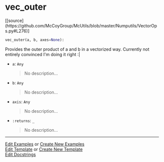 # <a id="McUtils.Numputils.VectorOps.vec_outer">vec_outer</a>
<div class="docs-source-link" markdown="1">
[[source](https://github.com/McCoyGroup/McUtils/blob/master/Numputils/VectorOps.py#L276)]
</div>

```python
vec_outer(a, b, axes=None): 
```
Provides the outer product of a and b in a vectorized way.
    Currently not entirely convinced I'm doing it right :|
- `a`: `Any`
    >No description...
- `b`: `Any`
    >No description...
- `axis`: `Any`
    >No description...
- `:returns`: `_`
    >No description... 



___

[Edit Examples](https://github.com/McCoyGroup/McUtils/edit/gh-pages/ci/examples/McUtils/Numputils/VectorOps/vec_outer.md) or 
[Create New Examples](https://github.com/McCoyGroup/McUtils/new/gh-pages/?filename=ci/examples/McUtils/Numputils/VectorOps/vec_outer.md) <br/>
[Edit Template](https://github.com/McCoyGroup/McUtils/edit/gh-pages/ci/docs/McUtils/Numputils/VectorOps/vec_outer.md) or 
[Create New Template](https://github.com/McCoyGroup/McUtils/new/gh-pages/?filename=ci/docs/templates/McUtils/Numputils/VectorOps/vec_outer.md) <br/>
[Edit Docstrings](https://github.com/McCoyGroup/McUtils/edit/master/Numputils/VectorOps.py#L276?message=Update%20Docs)